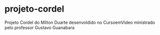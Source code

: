 # projeto-cordel
Projeto Cordel do Milton Duarte desenvoldido no CursoemVideo ministrado pelo professor Gustavo Guanabara
